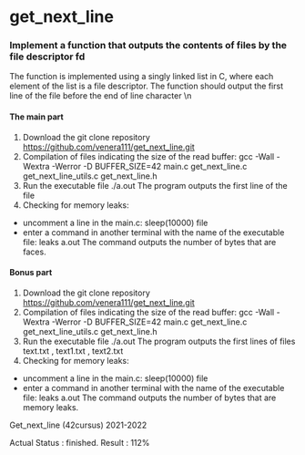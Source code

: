 # get_next_line

### Implement a function that outputs the contents of files by the file descriptor fd
The function is implemented using a singly linked list in C, where each element of the list is a file descriptor.
The function should output the first line of the file before the end of line character \n

#### The main part
1. Download the git clone repository https://github.com/venera111/get_next_line.git
2. Compilation of files indicating the size of the read buffer:
gcc -Wall -Wextra -Werror -D BUFFER_SIZE=42 main.c get_next_line.c get_next_line_utils.c get_next_line.h
3. Run the executable file ./a.out
The program outputs the first line of the file
4. Checking for memory leaks:
- uncomment a line in the main.c: sleep(10000) file
- enter a command in another terminal with the name of the executable file: leaks a.out
The command outputs the number of bytes that are faces.

#### Bonus part
1. Download the git clone repository https://github.com/venera111/get_next_line.git
2. Compilation of files indicating the size of the read buffer:
gcc -Wall -Wextra -Werror -D BUFFER_SIZE=42 main.c get_next_line.c get_next_line_utils.c get_next_line.h
3. Run the executable file ./a.out
The program outputs the first lines of files text.txt , text1.txt , text2.txt
4. Checking for memory leaks:
- uncomment a line in the main.c: sleep(10000) file
- enter a command in another terminal with the name of the executable file: leaks a.out
The command outputs the number of bytes that are memory leaks.


Get_next_line (42cursus) 2021-2022

Actual Status : finished.
Result : 112%
